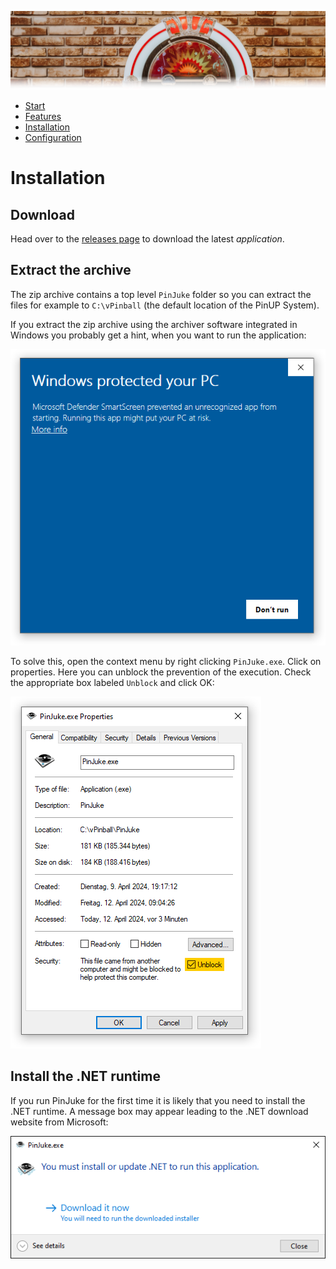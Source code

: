 ![Jukebox](images/jukebox-header.png)

- [Start](index.md)
- [Features](FEATURES.md)
- [Installation](INSTALLATION.md)
- [Configuration](CONFIGURATION.md)

# Installation

## Download

Head over to the [releases page](https://github.com/PinJuke/PinJuke/releases) to download the latest *application*.

## Extract the archive

The zip archive contains a top level `PinJuke` folder so you can extract the files for example to `C:\vPinball` (the default location of the PinUP System).

If you extract the zip archive using the archiver software integrated in Windows you probably get a hint, when you want to run the application:

![Jukebox](images/windows-protection.png)

To solve this, open the context menu by right clicking `PinJuke.exe`. Click on properties. Here you can unblock the prevention of the execution. Check the appropriate box labeled `Unblock` and click OK:

![Jukebox](images/windows-unblock.png)

## Install the .NET runtime

If you run PinJuke for the first time it is likely that you need to install the .NET runtime. A message box may appear leading to the .NET download website from Microsoft:

![Jukebox](images/installation-dot-net.png)
